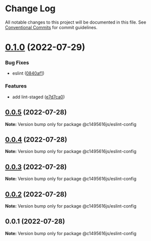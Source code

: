# Change Log

All notable changes to this project will be documented in this file.
See [Conventional Commits](https://conventionalcommits.org) for commit guidelines.

# [0.1.0](https://github.com/c1495616js/jerry-fe-library/compare/@c1495616js/eslint-config@0.0.5...@c1495616js/eslint-config@0.1.0) (2022-07-29)


### Bug Fixes

* eslint ([0840af1](https://github.com/c1495616js/jerry-fe-library/commit/0840af11f0f678687fd06b55444d08eaacebb6ef))


### Features

* add lint-staged ([e7d7ca0](https://github.com/c1495616js/jerry-fe-library/commit/e7d7ca02366321f602e6f10315be12fc6c2cd171))





## [0.0.5](https://github.com/c1495616js/jerry-fe-library/compare/@c1495616js/eslint-config@0.0.4...@c1495616js/eslint-config@0.0.5) (2022-07-28)

**Note:** Version bump only for package @c1495616js/eslint-config





## [0.0.4](https://github.com/c1495616js/jerry-fe-library/compare/@c1495616js/eslint-config@0.0.3...@c1495616js/eslint-config@0.0.4) (2022-07-28)

**Note:** Version bump only for package @c1495616js/eslint-config





## [0.0.3](https://github.com/c1495616js/jerry-fe-library/compare/@c1495616js/eslint-config@0.0.2...@c1495616js/eslint-config@0.0.3) (2022-07-28)

**Note:** Version bump only for package @c1495616js/eslint-config





## [0.0.2](https://github.com/c1495616js/jerry-fe-library/compare/@c1495616js/eslint-config@0.0.1...@c1495616js/eslint-config@0.0.2) (2022-07-28)

**Note:** Version bump only for package @c1495616js/eslint-config





## 0.0.1 (2022-07-28)

**Note:** Version bump only for package @c1495616js/eslint-config
